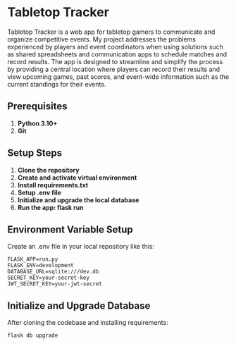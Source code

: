 # Tabletop Tracker
Tabletop Tracker is a web app for tabletop gamers to communicate and organize competitive events. My project addresses the problems experienced by players and event coordinators when using solutions such as shared spreadsheets and communication apps to schedule matches and record results. The app is designed to streamline and simplify the process by providing a central location where players can record their results and view upcoming games, past scores, and event-wide information such as the current standings for their events.

## Prerequisites
1. **Python 3.10+**  
2. **Git**

## Setup Steps
1. **Clone the repository**
2. **Create and activate virtual environment**
3. **Install requirements.txt**
4. **Setup .env file**
5. **Initialize and upgrade the local database**
6. **Run the app: flask run**

## Environment Variable Setup
Create an .env file in your local repository like this:
~~~
FLASK_APP=run.py
FLASK_ENV=development
DATABASE_URL=sqlite:///dev.db
SECRET_KEY=your-secret-key
JWT_SECRET_KEY=your-jwt-secret
~~~

## Initialize and Upgrade Database
After cloning the codebase and installing requirements:
~~~
flask db upgrade
~~~